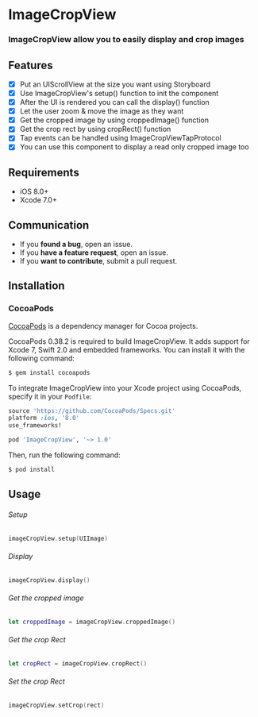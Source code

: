 # ImageCropView
### ImageCropView allow you to easily display and crop images

## Features

- [x] Put an UIScrollView at the size you want using Storyboard
- [x] Use ImageCropView's setup() function to init the component
- [x] After the UI is rendered you can call the display() function
- [x] Let the user zoom & move the image as they want
- [x] Get the cropped image by using croppedImage() function
- [x] Get the crop rect by using cropRect() function
- [x] Tap events can be handled using ImageCropViewTapProtocol
- [x] You can use this component to display a read only cropped image too

## Requirements

- iOS 8.0+
- Xcode 7.0+
  
## Communication
- If you **found a bug**, open an issue.
- If you **have a feature request**, open an issue.
- If you **want to contribute**, submit a pull request.

## Installation
### CocoaPods

[CocoaPods](http://cocoapods.org) is a dependency manager for Cocoa projects.

CocoaPods 0.38.2 is required to build ImageCropView. It adds support for Xcode 7, Swift 2.0 and embedded frameworks. You can install it with the following command:

```bash
$ gem install cocoapods
```

To integrate ImageCropView into your Xcode project using CocoaPods, specify it in your `Podfile`:

```ruby
source 'https://github.com/CocoaPods/Specs.git'
platform :ios, '8.0'
use_frameworks!

pod 'ImageCropView', '~> 1.0'
```

Then, run the following command:

```bash
$ pod install
```


## Usage

###### Setup
```swift
imageCropView.setup(UIImage)
```

###### Display
```swift
imageCropView.display()
```

###### Get the cropped image
```swift
let croppedImage = imageCropView.croppedImage()
```

###### Get the crop Rect
```swift
let cropRect = imageCropView.cropRect()
```

###### Set the crop Rect
```swift
imageCropView.setCrop(rect)
```
